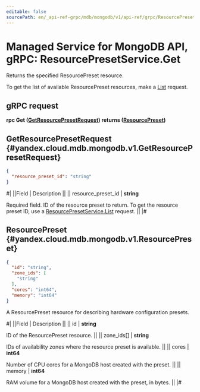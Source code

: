 ```yaml
---
editable: false
sourcePath: en/_api-ref-grpc/mdb/mongodb/v1/api-ref/grpc/ResourcePreset/get.md
---
```


# Managed Service for MongoDB API, gRPC: ResourcePresetService.Get

Returns the specified ResourcePreset resource.

To get the list of available ResourcePreset resources, make a [List](/docs/managed-mongodb/api-ref/grpc/ResourcePreset/list#List) request.

## gRPC request

**rpc Get ([GetResourcePresetRequest](#yandex.cloud.mdb.mongodb.v1.GetResourcePresetRequest)) returns ([ResourcePreset](#yandex.cloud.mdb.mongodb.v1.ResourcePreset))**

## GetResourcePresetRequest {#yandex.cloud.mdb.mongodb.v1.GetResourcePresetRequest}

```json
{
  "resource_preset_id": "string"
}
```

#|
||Field | Description ||
|| resource_preset_id | **string**

Required field. ID of the resource preset to return.
To get the resource preset ID, use a [ResourcePresetService.List](/docs/managed-mongodb/api-ref/grpc/ResourcePreset/list#List) request. ||
|#

## ResourcePreset {#yandex.cloud.mdb.mongodb.v1.ResourcePreset}

```json
{
  "id": "string",
  "zone_ids": [
    "string"
  ],
  "cores": "int64",
  "memory": "int64"
}
```

A ResourcePreset resource for describing hardware configuration presets.

#|
||Field | Description ||
|| id | **string**

ID of the ResourcePreset resource. ||
|| zone_ids[] | **string**

IDs of availability zones where the resource preset is available. ||
|| cores | **int64**

Number of CPU cores for a MongoDB host created with the preset. ||
|| memory | **int64**

RAM volume for a MongoDB host created with the preset, in bytes. ||
|#